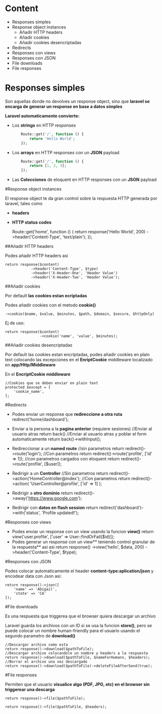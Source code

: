 


# Content

* Responses simples
* Response object instances
	* Añadir HTTP headers
	* Añadir cookies
	* Añadir cookies desencriptadas
* Redirects
* Responses con views
* Responses con JSON
* File downloads
* File responses





# Responses simples

Son aquellas donde no devolves un response object, sino que **laravel se encarga de generar un response en base a datos simples**

**Laravel automaticamente convierte:**
* Los **strings** en HTTP responses 
	```php
		Route::get('/', function () {
		    return 'Hello World';
		});
	```
* Los **arrays** en HTTP responses con un **JSON** payload
	```php
		Route::get('/', function () {
		    return [1, 2, 3];
		});
	```
* Las **Colecciones** de eloquent en HTTP responses con un **JSON** payload

#Response object instances



El response object te da gran control sobre la respuesta HTTP generada por laravel, tales como

* **headers**
* **HTTP status codes**


	Route::get('home', function () {
	    return response('Hello World', 200)
	                  ->header('Content-Type', 'text/plain');
	});
	
##Añadir HTTP headers

Podes añadir HTTP headers asi

	return response($content)
	            ->header('Content-Type', $type)
	            ->header('X-Header-One', 'Header Value')
	            ->header('X-Header-Two', 'Header Value');
				
##Añadir cookies 

Por default **las cookies estan ecriptadas**

Podes añadir cookies con el metodo **cookie()**

	->cookie($name, $value, $minutes, $path, $domain, $secure, $httpOnly)

Ej de uso:

	return response($content)
	                ->cookie('name', 'value', $minutes);

##Añadir cookies desencriptadas

Por default las cookies estan encriptadas, podes añadir cookies en plain text colocando las excepciones en el **EnriptCookie** middleware localizado en **app/Http/Middleware**


En el **EncriptCookie middleware**

	//Cookies que se deben enviar en plain text
	protected $except = [
	    'cookie_name',
	]; 


#Redirects

* Podes enviar un response que **redireccione a otra ruta**
		redirect('home/dashboard');

* Enviar a la persona a la **pagina anterior** (requiere sesiones)
		//Enviar al usuario atras
		 return back()
		 //Enviar al usuario atras y poblar el form automaticamente
		 return back()->withInput();
		 
* Redireccionar a un **named route**
		//sin parametros
		return redirect()->route('login');
		//Con parametros
		return redirect()->route('profile', ['id' => 1]);
		//con parametros cargados con eloquent
		return redirect()->route('profile', [$user]);
* Redirigir a un **Controller**
		//Sin parametros
		return redirect()->action('HomeController@index');
		//Con parametros
		return redirect()->action(
		    'UserController@profile', ['id' => 1]
		);	
* Redirigir a **otro dominio**
		return redirect()->away('https://www.google.com');
* Redirigir con **datos en flash session**
	    return redirect('dashboard')->with('status', 'Profile updated!');

#Responses con views

* Podes enviar un response con un view usando la funcion **view()**
		  return view('user.profile', ['user' => User::findOrFail($id)]);
* Podes generar un response con un view** teniendo control granular de la respuesta** asi asi
		return response()
		            ->view('hello', $data, 200)
		            ->header('Content-Type', $type);

#Responses con JSON

Podes colocar automaticamente el header **content-type:aplication/json** y encodear data con Json asi:

	return response()->json([
	    'name' => 'Abigail',
	    'state' => 'CA'
	]);

#File downloads

Es una respuesta que triggerea que el browser quiera descargar un archivo

Laravel guarda los archivos con un ID si se usa la funcion **store()**, pero se puede colocar un nombre human-friendly para el usuario usando el segundo parametro de **download()**

	//Descargar archivo como esta
	return response()->download($pathToFile);
	//Descargar archivo colocandole un nombre y headers a la respuesta
	return response()->download($pathToFile, $nameForHumans, $headers);
	//Borrar el archivo una vez descargado
	return response()->download($pathToFile)->deleteFileAfterSend(true);

#File responses

Permiten que el usuario **visualice algo (PDF, JPG, etc) en el browser sin triggerear una descarga**

	return response()->file($pathToFile);
	
	return response()->file($pathToFile, $headers);
<!--stackedit_data:
eyJoaXN0b3J5IjpbMzE0Mzk0MDg0XX0=
-->